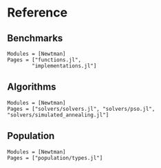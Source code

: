 # Reference

## Benchmarks
```@autodocs
Modules = [Newtman]
Pages = ["functions.jl",
        "implementations.jl"]
```

## Algorithms
```@autodocs
Modules = [Newtman]
Pages = ["solvers/solvers.jl", "solvers/pso.jl", "solvers/simulated_annealing.jl"]
```

## Population
```@autodocs
Modules = [Newtman]
Pages = ["population/types.jl"]
```